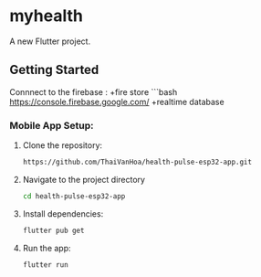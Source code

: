 # myhealth

A new Flutter project.

## Getting Started
Connnect to the firebase :
  +fire store ```bash https://console.firebase.google.com/
  +realtime database
### Mobile App Setup:
1. Clone the repository:
   ```bash
   https://github.com/ThaiVanHoa/health-pulse-esp32-app.git

2. Navigate to the project directory
    ```bash
    cd health-pulse-esp32-app

3. Install dependencies:
    ```bash
    flutter pub get

4. Run the app:
    ```bash
    flutter run
